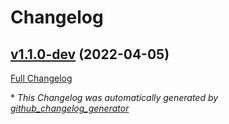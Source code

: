 # Changelog

## [v1.1.0-dev](https://github.com/NASA-PDS/web-analytics/tree/v1.1.0-dev) (2022-04-05)

[Full Changelog](https://github.com/NASA-PDS/web-analytics/compare/d6977fda23e31e92e8229725ad26c02e0e665157...v1.1.0-dev)



\* *This Changelog was automatically generated by [github_changelog_generator](https://github.com/github-changelog-generator/github-changelog-generator)*
